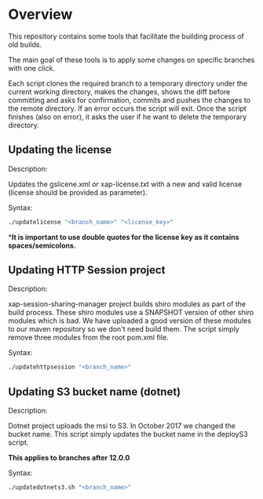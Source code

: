 # Overview

This repository contains some tools that facilitate the building process of old builds.

The main goal of these tools is to apply some changes on specific branches with one click.

Each script clones the required branch to a temporary directory under the current working directory, makes the changes, shows the diff before committing and asks for confirmation, commits and pushes the changes to the remote directory. 
If an error occurs the script will exit.
Once the script finishes (also on error), it asks the user if he want to delete the temporary directory.

## Updating the license

Description: 

Updates the gslicene.xml or xap-license.txt with a new and valid license (license should be provided as parameter).

Syntax:
```bash
./updatelicense "<branch_name>" "<license_key>"
```
***It is important to use double quotes for the license key as it contains spaces/semicolons.**


## Updating HTTP Session project

Description: 

xap-session-sharing-manager project builds shiro modules as part of the build process. These shiro modules use a SNAPSHOT version of other shiro modules which is bad. We have uploaded a good version of these modules to our maven repository so we don't need build them. The script simply remove three modules from the root pom.xml file.

Syntax:

```bash
./updatehttpsession "<branch_name>"
```

## Updating S3 bucket name (dotnet)

Description: 

Dotnet project uploads the msi to S3. In October 2017 we changed the bucket name. This script simply updates the bucket name in the deployS3 script.

**This applies to branches after 12.0.0**

Syntax:

```bash
./updatedotnets3.sh "<branch_name>"
```
